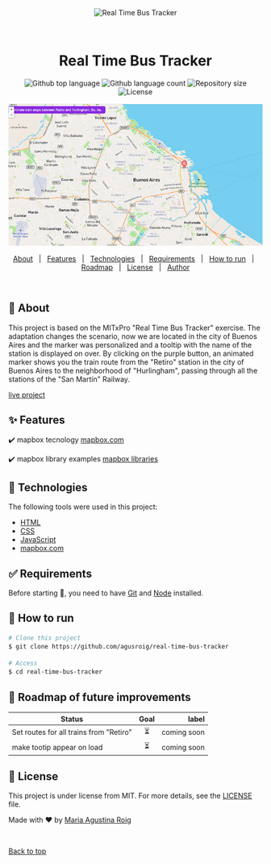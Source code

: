 <div align="center" id="top"> 
  <img src="./.github/app.gif" alt="Real Time Bus Tracker" />

  &#xa0;

  <!-- <a href="https://realtimebustracker.netlify.app">Demo</a> -->
</div>

<h1 align="center">Real Time Bus Tracker</h1>


<p align="center">
  <img alt="Github top language" src="https://img.shields.io/github/languages/top/agusroig/real-time-bus-tracker?color=56BEB8">

  <img alt="Github language count" src="https://img.shields.io/github/languages/count/agusroig/real-time-bus-tracker?color=fd8c73">

  <img alt="Repository size" src="https://img.shields.io/github/repo-size/agusroig/real-time-bus-tracker?color=58a6ff">

  <img alt="License" src="https://img.shields.io/github/license/agusroig/real-time-bus-tracker?color=bb58ff">

  <!-- <img alt="Github issues" src="https://img.shields.io/github/issues/agusroig/real-time-bus-tracker?color=56BEB8" /> -->

  <!-- <img alt="Github forks" src="https://img.shields.io/github/forks/agusroig/real-time-bus-tracker?color=56BEB8" /> -->

  <!-- <img alt="Github stars" src="https://img.shields.io/github/stars/agusroig/real-time-bus-tracker?color=56BEB8" /> -->
</p>

<!-- Status -->

<!-- <h4 align="center"> 
	🚧  Real Time Bus Tracker 🚀 Under construction...  🚧
</h4> 

<hr> -->
![project-image](images/screen-shot.jpg)
<p align="center">
  <a href="#dart-about">About</a> &#xa0; | &#xa0; 
  <a href="#sparkles-features">Features</a> &#xa0; | &#xa0;
  <a href="#rocket-technologies">Technologies</a> &#xa0; | &#xa0;
  <a href="#white_check_mark-requirements">Requirements</a> &#xa0; | &#xa0;
  <a href="#checkered_flag-how-to-run">How to run</a> &#xa0; | &#xa0;
    <a href="#calendar-roadmap-of-future-improvements">Roadmap</a> &#xa0; | &#xa0;
  <a href="#memo-license">License</a> &#xa0; | &#xa0;
  <a href="https://github.com/agusroig" target="_blank">Author</a>
</p>

<br>

## :dart: About ##

This project is based on the MITxPro "Real Time Bus Tracker" exercise. The adaptation changes the scenario, now we are located in the city of Buenos Aires and the marker was personalized and a tooltip with the name of the station is displayed on over. By clicking on the purple button, an animated marker shows you the train route from the "Retiro" station in the city of Buenos Aires to the neighborhood of "Hurlingham", passing through all the stations of the "San Martín" Railway.

[live project](https://agusroig.github.io/real-time-bus-tracker/)
## :sparkles: Features ##

:heavy_check_mark: mapbox tecnology [mapbox.com](https://www.mapbox.com/)

:heavy_check_mark: mapbox library examples [mapbox libraries](https://docs.mapbox.com/mapbox.js/api/v3.3.1/)

## :rocket: Technologies ##

The following tools were used in this project:

- [HTML](https://developer.mozilla.org/en-US/docs/Learn/Getting_started_with_the_web/HTML_basics)
- [CSS](https://developer.mozilla.org/en-US/docs/Web/CSS)
- [JavaScript](https://www.javascript.com/)
- [mapbox.com](https://www.mapbox.com/)

## :white_check_mark: Requirements ##

Before starting :checkered_flag:, you need to have [Git](https://git-scm.com) and [Node](https://nodejs.org/en/) installed.

## :checkered_flag: How to run ##

```bash
# Clone this project
$ git clone https://github.com/agusroig/real-time-bus-tracker

# Access
$ cd real-time-bus-tracker

```

## :calendar: Roadmap of future improvements ##

| Status                        | Goal          | label  |
| ------------- |:-------------:| -----:|
| Set routes for all trains from "Retiro"  | :hourglass_flowing_sand: | coming soon |
| make tootip appear on load | :hourglass_flowing_sand: | coming soon |

## :memo: License ##

This project is under license from MIT. For more details, see the [LICENSE](LICENSE.md) file.


Made with :heart: by <a href="https://github.com/agusroig" target="_blank">Maria Agustina Roig</a>

&#xa0;

<a href="#top">Back to top</a>
